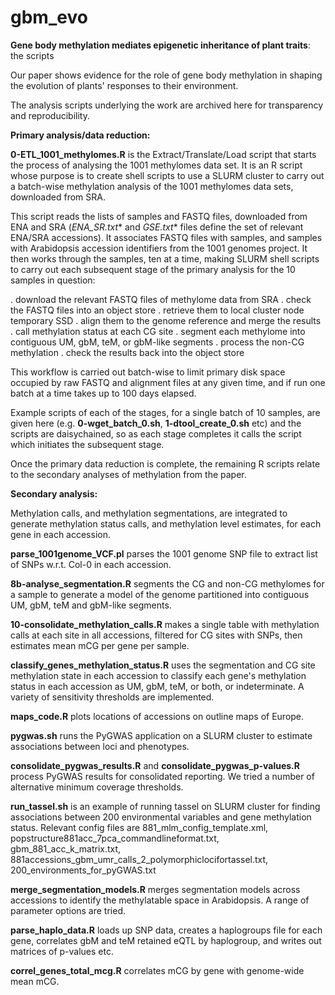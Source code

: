 # gbm_evo
**Gene body methylation mediates epigenetic inheritance of plant traits**: the scripts

Our paper shows evidence for the role of gene body methylation in shaping the evolution of plants' responses to their environment.  

The analysis scripts underlying the work are archived here for transparency and reproducibility.


**Primary analysis/data reduction:**

**0-ETL_1001_methylomes.R** is the Extract/Translate/Load script that starts the process of analysing the 1001 methylomes data set.  It is an R script whose purpose is to create shell scripts to use a SLURM cluster to carry out a batch-wise methylation analysis of the 1001 methylomes data sets, downloaded from SRA.

This script reads the lists of samples and FASTQ files, downloaded from ENA and SRA (**ENA_SR*.txt** and **GSE*.txt** files define the set of relevant ENA/SRA accessions). It associates FASTQ files with samples, and samples with Arabidopsis accession identifiers from the 1001 genomes project.  It then works through the samples, ten at a time, making SLURM shell scripts to carry out each subsequent stage of the primary analysis for the 10 samples in question:

  . download the relevant FASTQ files of methylome data from SRA
  . check the FASTQ files into an object store
  . retrieve them to local cluster node temporary SSD
  . align them to the genome reference and merge the results
  . call methylation status at each CG site
  . segment each methylome into contiguous UM, gbM, teM, or gbM-like segments
  . process the non-CG methylation
  . check the results back into the object store

This workflow is carried out batch-wise to limit primary disk space occupied by raw FASTQ and alignment files at any given time, and if run one batch at a time takes up to 100 days elapsed.

Example scripts of each of the stages, for a single batch of 10 samples, are given here (e.g. **0-wget_batch_0.sh**, **1-dtool_create_0.sh** etc) and the scripts are daisychained, so as each stage completes it calls the script which initiates the subsequent stage. 

Once the primary data reduction is complete, the remaining R scripts relate to the secondary analyses of methylation from the paper.

**Secondary analysis:**

Methylation calls, and methylation segmentations, are integrated to generate methylation status calls, and methylation level estimates, for each gene in each accession.

**parse_1001genome_VCF.pl** parses the 1001 genome SNP file to extract list of SNPs w.r.t. Col-0 in each accession.

**8b-analyse_segmentation.R** segments the CG and non-CG methylomes for a sample to generate a model of the genome partitioned into contiguous UM, gbM, teM and gbM-like segments.

**10-consolidate_methylation_calls.R** makes a single table with methylation calls at each site in all accessions, filtered for CG sites with SNPs, then estimates mean mCG per gene per sample.

**classify_genes_methylation_status.R** uses the segmentation and CG site methylation state in each accession to classify each gene's methylation status in each accession as UM, gbM, teM, or both, or indeterminate. A variety of sensitivity thresholds are implemented.

**maps_code.R** plots locations of accessions on outline maps of Europe.

**pygwas.sh** runs the PyGWAS application on a SLURM cluster to estimate associations between loci and phenotypes.

**consolidate_pygwas_results.R** and **consolidate_pygwas_p-values.R** process PyGWAS results for consolidated reporting. We tried a number of alternative minimum coverage thresholds.

**run_tassel.sh** is an example of running tassel on SLURM cluster for finding associations between 200 environmental variables and gene methylation status. Relevant config files are 881_mlm_config_template.xml, popstructure881acc_7pca_commandlineformat.txt, gbm_881_acc_k_matrix.txt, 881accessions_gbm_umr_calls_2_polymorphiclocifortassel.txt, 200_environments_for_pyGWAS.txt

**merge_segmentation_models.R** merges segmentation models across accessions to identify the methylatable space in Arabidopsis. A range of parameter options are tried.

**parse_haplo_data.R** loads up SNP data, creates a haplogroups file for each gene, correlates gbM and teM retained eQTL by haplogroup, and writes out matrices of p-values etc.

**correl_genes_total_mcg.R** correlates mCG by gene with genome-wide mean mCG. 
